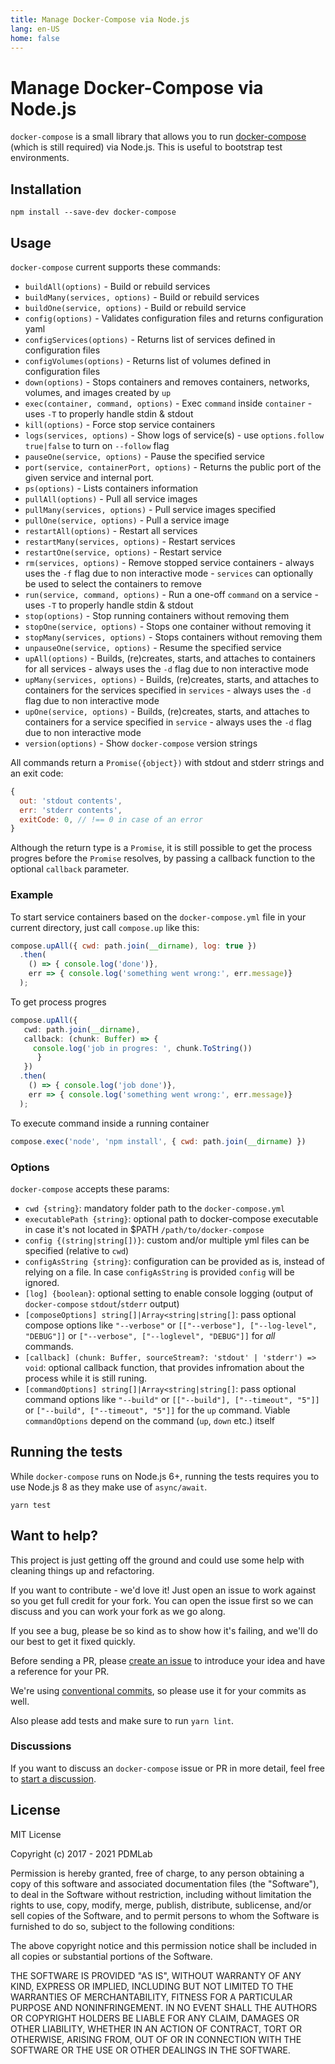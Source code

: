 ```yaml
---
title: Manage Docker-Compose via Node.js
lang: en-US
home: false
---
```

# Manage Docker-Compose via Node.js

`docker-compose` is a small library that allows you to run [docker-compose](https://docs.docker.com/compose/) (which is still required) via Node.js. This is useful to bootstrap test environments.

## Installation

```
npm install --save-dev docker-compose
```

## Usage

`docker-compose` current supports these commands:

* `buildAll(options)` - Build or rebuild services
* `buildMany(services, options)` - Build or rebuild services
* `buildOne(service, options)` - Build or rebuild service
* `config(options)` - Validates configuration files and returns configuration yaml
* `configServices(options)` - Returns list of services defined in configuration files
* `configVolumes(options)` - Returns list of volumes defined in configuration files
* `down(options)` - Stops containers and removes containers, networks, volumes, and images created by `up`
* `exec(container, command, options)` - Exec `command` inside `container` - uses `-T` to properly handle stdin & stdout
* `kill(options)` - Force stop service containers
* `logs(services, options)` - Show logs of service(s) - use `options.follow` `true|false` to turn on `--follow` flag
* `pauseOne(service, options)` - Pause the specified service
* `port(service, containerPort, options)` - Returns the public port of the given service and internal port. 
* `ps(options)` - Lists containers information
* `pullAll(options)` - Pull all service images
* `pullMany(services, options)` - Pull service images specified
* `pullOne(service, options)` - Pull a service image
* `restartAll(options)` - Restart all services
* `restartMany(services, options)` - Restart services
* `restartOne(service, options)` - Restart service
* `rm(services, options)` - Remove stopped service containers - always uses the `-f` flag due to non interactive mode - `services` can optionally be used to select the containers to remove
* `run(service, command, options)` - Run a one-off `command` on a service - uses `-T` to properly handle stdin & stdout
* `stop(options)` - Stop running containers without removing them
* `stopOne(service, options)` - Stops one container without removing it
* `stopMany(services, options)` - Stops containers without removing them
* `unpauseOne(service, options)` - Resume the specified service
* `upAll(options)` - Builds, (re)creates, starts, and attaches to containers for all services - always uses the `-d` flag due to non interactive mode
* `upMany(services, options)` - Builds, (re)creates, starts, and attaches to containers for the services specified in `services` - always uses the `-d` flag due to non interactive mode
* `upOne(service, options)` - Builds, (re)creates, starts, and attaches to containers for a service specified in `service` - always uses the `-d` flag due to non interactive mode
* `version(options)` - Show `docker-compose` version strings

All commands return a `Promise({object})` with stdout and stderr strings and an exit code:
```javascript
{
  out: 'stdout contents',
  err: 'stderr contents',
  exitCode: 0, // !== 0 in case of an error
}
```
Although the return type is a `Promise`, it is still possible to get the process progres before the `Promise` resolves, by passing a callback function to the optional `callback` parameter. 

### Example

To start service containers based on the `docker-compose.yml` file in your current directory, just call `compose.up` like this:

```javascript
compose.upAll({ cwd: path.join(__dirname), log: true })
  .then(
    () => { console.log('done')},
    err => { console.log('something went wrong:', err.message)}
  );
```
To get process progres
```typescript
compose.upAll({
   cwd: path.join(__dirname),
   callback: (chunk: Buffer) => {
     console.log('job in progres: ', chunk.ToString())
      }
   })
  .then(
    () => { console.log('job done')},
    err => { console.log('something went wrong:', err.message)}
  );
```

To execute command inside a running container
```javascript
compose.exec('node', 'npm install', { cwd: path.join(__dirname) })
```

### Options

`docker-compose` accepts these params:

* `cwd {string}`: mandatory folder path to the `docker-compose.yml`
* `executablePath {string}`: optional path to docker-compose executable in case it's not located in $PATH `/path/to/docker-compose`
* `config {(string|string[])}`: custom and/or multiple yml files can be specified (relative to `cwd`)
* `configAsString {string}`: configuration can be provided as is, instead of relying on a file. In case `configAsString` is provided `config` will be ignored.
* `[log] {boolean}`:  optional setting to enable console logging (output of `docker-compose` `stdout`/`stderr` output)
* `[composeOptions] string[]|Array<string|string[]`: pass optional compose options like `"--verbose"` or `[["--verbose"], ["--log-level", "DEBUG"]]` or `["--verbose", ["--loglevel", "DEBUG"]]` for *all* commands.
* `[callback] (chunk: Buffer, sourceStream?: 'stdout' | 'stderr') => void`: optional callback function, that provides infromation about the process while it is still runing.  
* `[commandOptions] string[]|Array<string|string[]`: pass optional command options like `"--build"` or `[["--build"], ["--timeout", "5"]]` or `["--build", ["--timeout", "5"]]` for the `up` command. Viable `commandOptions` depend on the command (`up`, `down` etc.) itself

## Running the tests

While `docker-compose` runs on Node.js 6+, running the tests requires you to use Node.js 8 as they make use of `async/await`.

```
yarn test
```

## Want to help?

This project is just getting off the ground and could use some help with cleaning things up and refactoring.

If you want to contribute - we'd love it! Just open an issue to work against so you get full credit for your fork. You can open the issue first so we can discuss and you can work your fork as we go along.

If you see a bug, please be so kind as to show how it's failing, and we'll do our best to get it fixed quickly.

Before sending a PR, please [create an issue](https://github.com/PDMLab/docker-compose/issues/new) to introduce your idea and have a reference for your PR.

We're using [conventional commits](https://www.conventionalcommits.org), so please use it for your commits as well.

Also please add tests and make sure to run `yarn lint`.

### Discussions

If you want to discuss an `docker-compose` issue or PR in more detail, feel free to [start a discussion](https://github.com/PDMLab/docker-compose/discussions).

## License

MIT License

Copyright (c) 2017 - 2021 PDMLab

Permission is hereby granted, free of charge, to any person obtaining a copy
of this software and associated documentation files (the "Software"), to deal
in the Software without restriction, including without limitation the rights
to use, copy, modify, merge, publish, distribute, sublicense, and/or sell
copies of the Software, and to permit persons to whom the Software is
furnished to do so, subject to the following conditions:

The above copyright notice and this permission notice shall be included in all
copies or substantial portions of the Software.

THE SOFTWARE IS PROVIDED "AS IS", WITHOUT WARRANTY OF ANY KIND, EXPRESS OR
IMPLIED, INCLUDING BUT NOT LIMITED TO THE WARRANTIES OF MERCHANTABILITY,
FITNESS FOR A PARTICULAR PURPOSE AND NONINFRINGEMENT. IN NO EVENT SHALL THE
AUTHORS OR COPYRIGHT HOLDERS BE LIABLE FOR ANY CLAIM, DAMAGES OR OTHER
LIABILITY, WHETHER IN AN ACTION OF CONTRACT, TORT OR OTHERWISE, ARISING FROM,
OUT OF OR IN CONNECTION WITH THE SOFTWARE OR THE USE OR OTHER DEALINGS IN THE
SOFTWARE.


